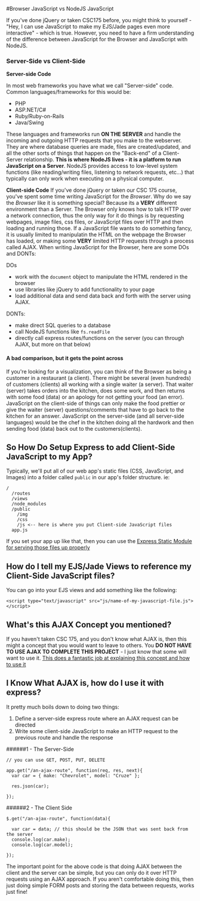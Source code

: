 #Browser JavaScript vs NodeJS JavaScript

If you've done jQuery or taken CSC175 before, you might think to yourself - "Hey, I can use JavaScript to make my EJS/Jade pages even more interactive" - which is true. However, you need to have a firm understanding of the difference between JavaScript for the Browser and JavaScript with NodeJS. 

### Server-Side vs Client-Side
__Server-side Code__

In most web frameworks you have what we call "Server-side" code. Common languages/frameworks for this would be: 
- PHP
- ASP.NET/C#
- Ruby/Ruby-on-Rails
- Java/Swing

These languages and frameworks run __ON THE SERVER__ and handle the incoming and outgoing HTTP requests that you make to the webserver. They are where database queries are made, files are created/updated, and all the other sorts of things that happen on the "Back-end" of a Client-Server relationship. __This is where NodeJS lives - it is a platform to run JavaScript on a Server__. NodeJS provides access to low-level system functions (like reading/writing files, listening to network requests, etc...) that typically can only work when executing on a physical computer. 

__Client-side Code__
If you've done jQuery or taken our CSC 175 course, you've spent some time writing JavaScript for the _Browser_. Why do we say the _Browser_ like it is something special? Because its a __VERY__ different environment than a Server. The Browser only knows how to talk HTTP over a network connection, thus the only way for it do things is by requesting webpages, image files, css files, or JavaScript files over HTTP and then loading and running those. If a JavaScript file wants to do something fancy, it is usually limited to manipulatin the HTML on the webpage the Browser has loaded, or making some __VERY__ limited HTTP requests through a process called AJAX. When writing JavaScript for the Browser, here are some DOs and DONTs:

DOs
- work with the `document` object to manipulate the HTML rendered in the browser
- use libraries like jQuery to add functionality to your page
- load additional data and send data back and forth with the server using AJAX.

DONTs:
- make direct SQL queries to a database
- call NodeJS functions like `fs.readFile`
- directly call express routes/functions on the server (you can through AJAX, but more on that below)

#### A bad comparison, but it gets the point across
If you're looking for a visualization, you can think of the Browser as being a customer in a restaurant (a client). There might be several (even hundreds) of customers (clients) all working with a single waiter (a server). That waiter (server) takes orders into the kitchen, does some work, and then returns with some food (data) or an apology for not getting your food (an error). JavaScript on the client-side of things can only make the food prettier or give the waiter (server) questions/comments that have to go back to the kitchen for an answer. JavaScript on the server-side (and all server-side languages) would be the chef in the kitchen doing all the hardwork and then sending food (data) back out to the customers(clients). 

## So How Do Setup Express to add Client-Side JavaScript to my App?
Typically, we'll put all of our web app's static files (CSS, JavaScript, and Images) into a folder called `public` in our app's folder structure. ie: 
```
/
  /routes
  /views
  /node_modules
  /public
    /img
    /css
    /js <-- here is where you put Client-side JavaScript files
  app.js
```
If you set your app up like that, then you can use the [Express Static Module for serving those files up properly](http://expressjs.com/en/starter/static-files.html)

## How do I tell my EJS/Jade Views to reference my Client-Side JavaScript files?
You can go into your EJS views and add something like the following: 
```
<script type="text/javascript" src="js/name-of-my-javascript-file.js"></script>
```

## What's this AJAX Concept you mentioned?
If you haven't taken CSC 175, and you don't know what AJAX is, then this might a concept that you would want to leave to others. You __DO NOT HAVE TO USE AJAX TO COMPLETE THIS PROJECT__ - I just know that some will want to use it. [This does a fantastic job at explaining this concept and how to use it](https://www.lynda.com/Developer-tutorials/JavaScript-and-AJAX/114900-2.html)

## I Know What AJAX is, how do I use it with express?
It pretty much boils down to doing two things: 
1. Define a server-side express route where an AJAX request can be directed
2. Write some client-side JavaScript to make an HTTP request to the previous route and handle the response

######1 - The Server-Side
```
// you can use GET, POST, PUT, DELETE

app.get("/an-ajax-route", function(req, res, next){
  var car = { make: "Chevrolet", model: "Cruze" };
  
  res.json(car);

});
```

######2 - The Client Side
```
$.get("/an-ajax-route", function(data){
  
  var car = data; // this should be the JSON that was sent back from the server
  console.log(car.make);
  console.log(car.model);
  
});
```

The important point for the above code is that doing AJAX between the client and the server can be simple, but you can only do it over HTTP requests using an AJAX approach. If you aren't comfortable doing this, then just doing simple FORM posts and storing the data between requests, works just fine!
